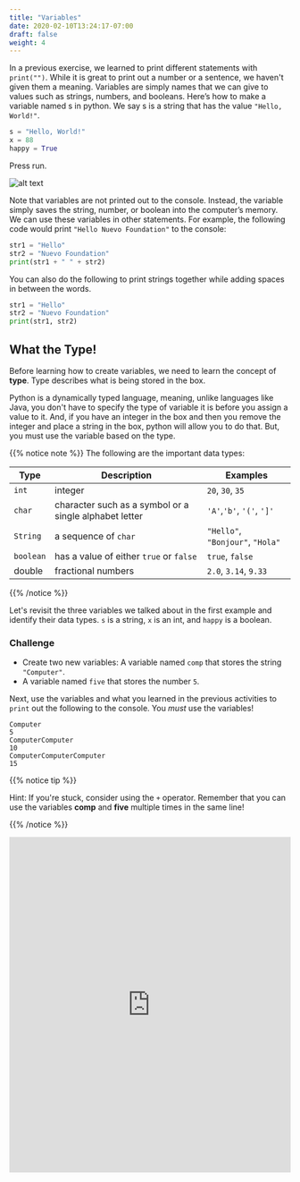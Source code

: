 ```yaml
---
title: "Variables"
date: 2020-02-10T13:24:17-07:00
draft: false
weight: 4
--- 
```


In a previous exercise, we learned to print different statements with `print("")`. While it is great to print out a number or a sentence, we haven't given them a meaning. Variables are simply names that we can give to values such as strings, numbers, and booleans. Here’s how to make a variable named s in python. We say s is a string that has the value `"Hello, World!"`. 

```python
s = "Hello, World!"
x = 88
happy = True
```
Press run. 

![alt text](../../img/variables.png "image of how variables look in repl.it") 

Note that variables are not printed out to the console. Instead, the variable simply saves the string, number, or boolean into the computer’s memory. We can use these variables in other statements. For example, the following code would print `"Hello Nuevo Foundation"` to the console:

```python
str1 = "Hello"
str2 = "Nuevo Foundation"
print(str1 + " " + str2)
```

You can also do the following to print strings together while adding spaces in between the words.

```python
str1 = "Hello"
str2 = "Nuevo Foundation"
print(str1, str2)
```
## What the Type!

Before learning how to create variables, we need to learn the concept of **type**. Type describes what is being stored in the box.

Python is a dynamically typed language, meaning, unlike languages like Java, you don't have to specify the type of variable it is before you assign a value to it.  And, if you have an integer in the box and then you remove the integer and place a string in the box, python will allow you to do that. But, you must use the variable based on the type.


{{% notice note %}}
The following are the important data types:

**Type** | **Description** | **Examples**
--------|-----------|----------
`int` | integer | `20`, `30`, `35`
`char` | character such as a symbol or a single alphabet letter | `'A'`,`'b'`, `'('`, `']'`
`String` | a sequence of `char` | `"Hello"`, `"Bonjour"`, `"Hola"`
`boolean` | has a value of either `true` or `false` | `true`, `false`
double | fractional numbers | `2.0`, `3.14`, `9.33`

{{% /notice %}}

Let's revisit the three variables we talked about in the first example and identify their data types. `s` is a string, `x` is an int, and `happy` is a boolean.

### Challenge

- Create two new variables: A variable named `comp` that stores the string `"Computer"`.
- A variable named `five` that stores the number `5`.

Next, use the variables and what you learned in the previous activities to `print` out the following to the console. You _must_ use the variables!

    Computer
    5
    ComputerComputer
    10
    ComputerComputerComputer
    15


{{% notice tip %}}

Hint: If you're stuck, consider using the `+` operator. Remember that you can use the variables **comp** and **five** multiple times in the same line!

{{% /notice %}}

<iframe height="600px" width="100%" 
 src="https://repl.it/@nuevofoundation/python-blank?lite=true" scrolling="no" frameborder="no" allowtransparency="true" allowfullscreen="true" sandbox="allow-forms allow-pointer-lock allow-popups allow-same-origin allow-scripts allow-modals"></iframe>

